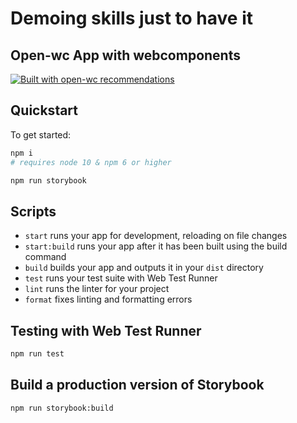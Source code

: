 # Demoing skills just to have it

## Open-wc App with webcomponents

[![Built with open-wc recommendations](https://img.shields.io/badge/built%20with-open--wc-blue.svg)](https://github.com/open-wc)

## Quickstart

To get started:

```bash
npm i
# requires node 10 & npm 6 or higher
```

```bash
npm run storybook
```

## Scripts

- `start` runs your app for development, reloading on file changes
- `start:build` runs your app after it has been built using the build command
- `build` builds your app and outputs it in your `dist` directory
- `test` runs your test suite with Web Test Runner
- `lint` runs the linter for your project
- `format` fixes linting and formatting errors

## Testing with Web Test Runner

```bash
npm run test
```

## Build a production version of Storybook

```bash
npm run storybook:build
```



